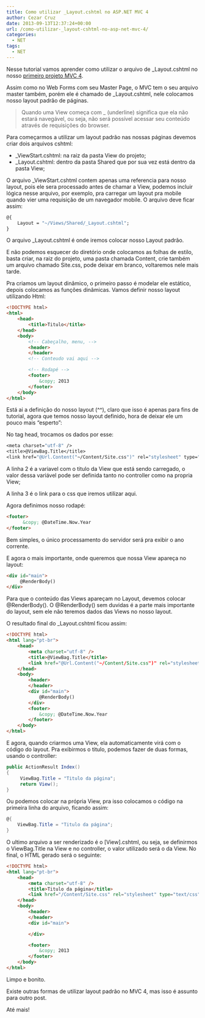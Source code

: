 ```yaml
---
title: Como utilizar _Layout.cshtml no ASP.NET MVC 4
author: Cezar Cruz
date: 2013-09-13T12:37:24+00:00
url: /como-utilizar-_layout-cshtml-no-asp-net-mvc-4/
categories:
  - NET
tags:
  - NET
---
```

Nesse tutorial vamos aprender como utilizar o arquivo de _Layout.cshtml no nosso <a href="/criando-o-primeiro-projeto-aspnet-mvc-com-csharp/" target="_blank">primeiro projeto MVC 4</a>.

Assim como no Web Forms com seu Master Page, o MVC tem o seu arquivo master também, porém ele é chamado de _Layout.cshtml, nele colocamos nosso layout padrão de páginas.

<!--more-->

> Quando uma View começa com _ (underline) significa que ela não estará navegável, ou seja, não será possível acessar seu conteúdo através de requisições do browser.

Para começarmos a utilizar um layout padrão nas nossas páginas devemos criar dois arquivos cshtml:

  * _ViewStart.cshtml: na raiz da pasta View do projeto;
  * _Layout.cshtml: dentro da pasta Shared que por sua vez está dentro da pasta View;

O arquivo _ViewStart.cshtml contem apenas uma referencia para nosso layout, pois ele sera processado antes de chamar a View, podemos incluir lógica nesse arquivo, por exemplo, pra carregar um layout pra mobile quando vier uma requisição de um navegador mobile. O arquivo deve ficar assim:

```vb
@{
    Layout = "~/Views/Shared/_Layout.cshtml";
}
```

O arquivo _Layout.cshtml é onde iremos colocar nosso Layout padrão.

E não podemos esquecer do diretório onde colocamos as folhas de estilo, basta criar, na raiz do projeto, uma pasta chamada Content, crie também um arquivo chamado Site.css, pode deixar em branco, voltaremos nele mais tarde.

Pra criamos um layout dinâmico, o primeiro passo é modelar ele estático, depois colocamos as funções dinâmicas. Vamos definir nosso layout utilizando Html:

```html
<!DOCTYPE html>
<html>
    <head>
        <title>Titulo</title>
    </head>
    <body>
        <!-- Cabeçalho, menu, -->
        <header>
        </header>
        <!-- Conteudo vai aqui -->

        <!-- Rodapé -->
        <footer>
            &copy; 2013
        </footer>
    </body>
</html>
```

Está ai a definição do nosso layout (^^), claro que isso é apenas para fins de tutorial, agora que temos nosso layout definido, hora de deixar ele um pouco mais &#8220;esperto&#8221;:

No tag head, trocamos os dados por esse:

```vb
<meta charset="utf-8" />
<title>@ViewBag.Title</title>
<link href="@Url.Content("~/Content/Site.css")" rel="stylesheet" type="text/css" />
```

A linha 2 é a variavel com o titulo da View que está sendo carregado, o valor dessa variável pode ser definida tanto no controller como na propria View;

A linha 3 é o link para o css que iremos utilizar aqui.

Agora definimos nosso rodapé:

```html
<footer>
      &copy; @DateTime.Now.Year
</footer>
```

Bem simples, o único processamento do servidor será pra exibir o ano corrente.

E agora o mais importante, onde queremos que nossa View apareça no layout:


```html
<div id="main">
     @RenderBody()
</div>
```

Para que o conteúdo das Views apareçam no Layout, devemos colocar @RenderBody(). O @RenderBody() sem duvidas é a parte mais importante do layout, sem ele não teremos dados das Views no nosso layout.

O resultado final do _Layout.cshtml ficou assim:

```html
<!DOCTYPE html>
<html lang="pt-br">
    <head>
        <meta charset="utf-8" />
        <title>@ViewBag.Title</title>
        <link href="@Url.Content("~/Content/Site.css")" rel="stylesheet" type="text/css" />
    </head>
    <body>
        <header>
        </header>
        <div id="main">
            @RenderBody()
        </div>
        <footer>
            &copy; @DateTime.Now.Year
        </footer>
    </body>
</html>
```

E agora, quando criarmos uma View, ela automaticamente virá com o código do layout. Pra exibirmos o titulo, podemos fazer de duas formas, usando o controller:

```csharp
public ActionResult Index()
{
     ViewBag.Title = "Titulo da página";
     return View();
}
```

Ou podemos colocar na própria View, pra isso colocamos o código na primeira linha do arquivo, ficando assim:

```csharp
@{
    ViewBag.Title = "Titulo da página";
}
```

O ultimo arquivo a ser renderizado é o [View].cshtml, ou seja, se definirmos o ViewBag.Title na View e no controller, o valor utilizado será o da View. No final, o HTML gerado será o seguinte:

```html
<!DOCTYPE html>
<html lang="pt-br">
    <head>
        <meta charset="utf-8" />
        <title>Titulo da página</title>
        <link href="/Content/Site.css" rel="stylesheet" type="text/css" />
    </head>
    <body>
        <header>
        </header>
        <div id="main">

        </div>

        <footer>
            &copy; 2013
        </footer>
    </body>
</html>
```

Limpo e bonito.

Existe outras formas de utilizar layout padrão no MVC 4, mas isso é assunto para outro post.

Até mais!